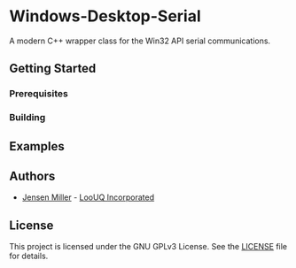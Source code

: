 # Windows-Desktop-Serial
A modern C++ wrapper class for the Win32 API serial communications.


## Getting Started


### Prerequisites


### Building



## Examples


## Authors

* [Jensen Miller](https://github.com/jensen-loouq) - [LooUQ Incorporated](https://github.com/LooUQ)

## License

This project is licensed under the GNU GPLv3 License. See the [LICENSE](LICENSE) file for details.